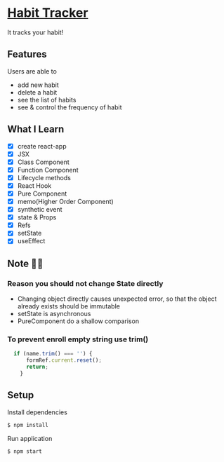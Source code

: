 # [Habit Tracker](https://sery-habit-tracker.netlify.app/)

It tracks your habit!

## Features

Users are able to

- add new habit
- delete a habit
- see the list of habits
- see & control the frequency of habit

## What I Learn

- [x] create react-app
- [x] JSX
- [x] Class Component
- [x] Function Component
- [x] Lifecycle methods
- [x] React Hook
- [x] Pure Component
- [x] memo(Higher Order Component)
- [x] synthetic event
- [x] state & Props
- [x] Refs
- [x] setState
- [x] useEffect

## Note ✍🏻

### Reason you should not change State directly

- Changing object directly causes unexpected error, so that
  the object already exists should be immutable
- setState is asynchronous
- PureComponent do a shallow comparison

### To prevent enroll empty string use trim()

```js
  if (name.trim() === '') {
      formRef.current.reset();
      return;
    }
```

## Setup

Install dependencies
```sh
$ npm install
```

Run application
```sh
$ npm start
```
